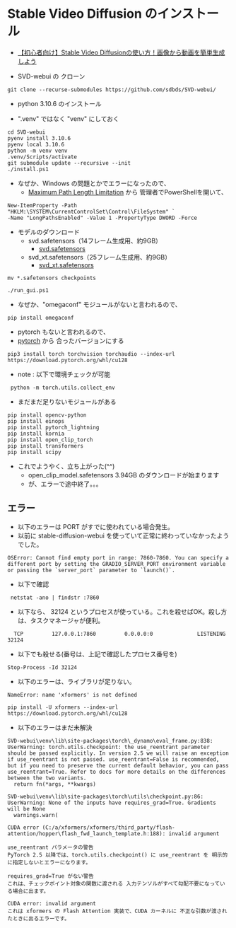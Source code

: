 # Stable Video Diffusion のインストール

- [【初心者向け】Stable Video Diffusionの使い方！画像から動画を簡単生成しよう](https://romptn.com/article/55309)

- SVD-webui の クローン

```pwsh
git clone --recurse-submodules https://github.com/sdbds/SVD-webui/
```

- python 3.10.6 のインストール

- ".venv" ではなく "venv" にしておく

```pwsh
cd SVD-webui
pyenv install 3.10.6
pyenv local 3.10.6
python -m venv venv
.venv/Scripts/activate
git submodule update --recursive --init
./install.ps1
```

- なぜか、Windows の問題とかでエラーになったので、
  - [Maximum Path Length Limitation](https://learn.microsoft.com/en-us/windows/win32/fileio/maximum-file-path-limitation?tabs=powershell#enable-long-paths-in-windows-10-version-1607-and-later) から 管理者でPowerShellを開いて、

```pwsh
New-ItemProperty -Path "HKLM:\SYSTEM\CurrentControlSet\Control\FileSystem" `
-Name "LongPathsEnabled" -Value 1 -PropertyType DWORD -Force
```

- モデルのダウンロード
  - svd.safetensors（14フレーム生成用、約9GB）
    - [svd.safetensors](https://huggingface.co/stabilityai/stable-video-diffusion-img2vid/blob/main/svd.safetensors)
  - svd_xt.safetensors（25フレーム生成用、約9GB）
    - [svd_xt.safetensors](https://huggingface.co/stabilityai/stable-video-diffusion-img2vid-xt/blob/main/svd_xt.safetensors)

```pwsh
mv *.safetensors checkpoints
```

```pwsh
./run_gui.ps1
```

- なぜか、"omegaconf" モジュールがないと言われるので、

```pwsh
pip install omegaconf
```

- pytorch もないと言われるので、
- [pytorch](https://pytorch.org/get-started/locally/) から 合ったバージョンにする

```pwsh
pip3 install torch torchvision torchaudio --index-url https://download.pytorch.org/whl/cu128
```

- note : 以下で環境チェックが可能

```pwsh
 python -m torch.utils.collect_env
```

- まだまだ足りないモジュールがある

```pwsh
pip install opencv-python
pip install einops
pip install pytorch_lightning
pip install kornia
pip install open_clip_torch
pip install transformers
pip install scipy
```

- これでようやく、立ち上がった(^^)
  - open_clip_model.safetensors 3.94GB のダウンロードが始まります
  - が、エラーで途中終了。。。

## エラー

- 以下のエラーは PORT がすでに使われている場合発生。
- 以前に stable-diffusion-webui を使っていて正常に終わっていなかったようでした。

```text
OSError: Cannot find empty port in range: 7860-7860. You can specify a different port by setting the GRADIO_SERVER_PORT environment variable or passing the `server_port` parameter to `launch()`.
```

- 以下で確認

```pwsh
 netstat -ano | findstr :7860
```

- 以下なら、 32124 というプロセスが使っている。これを殺せばOK。殺し方は、タスクマネージャが便利。

```text
  TCP         127.0.0.1:7860         0.0.0.0:0              LISTENING       32124
```

- 以下でも殺せる(番号は、上記で確認したプロセス番号を)

```pwsh
Stop-Process -Id 32124
```

- 以下のエラーは、ライブラリが足りない。

```text
NameError: name 'xformers' is not defined
```

```pwsh
pip install -U xformers --index-url https://download.pytorch.org/whl/cu128
```

- 以下のエラーはまだ未解決

```text
SVD-webui\venv\lib\site-packages\torch\_dynamo\eval_frame.py:838: UserWarning: torch.utils.checkpoint: the use_reentrant parameter should be passed explicitly. In version 2.5 we will raise an exception if use_reentrant is not passed. use_reentrant=False is recommended, but if you need to preserve the current default behavior, you can pass use_reentrant=True. Refer to docs for more details on the differences between the two variants.
  return fn(*args, **kwargs)

SVD-webui\venv\lib\site-packages\torch\utils\checkpoint.py:86: UserWarning: None of the inputs have requires_grad=True. Gradients will be None
  warnings.warn(

CUDA error (C:/a/xformers/xformers/third_party/flash-attention/hopper\flash_fwd_launch_template.h:188): invalid argument

```

```text
use_reentrant パラメータの警告
PyTorch 2.5 以降では、torch.utils.checkpoint() に use_reentrant を 明示的に指定しないとエラーになります。

requires_grad=True がない警告
これは、チェックポイント対象の関数に渡される 入力テンソルがすべて勾配不要になっている場合に出ます。

CUDA error: invalid argument
これは xformers の Flash Attention 実装で、CUDA カーネルに 不正な引数が渡されたときに出るエラーです。
```
